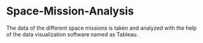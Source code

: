 # Space-Mission-Analysis
The data of the different space missions is taken and analyzed with the help of the data visualization software named as Tableau.
